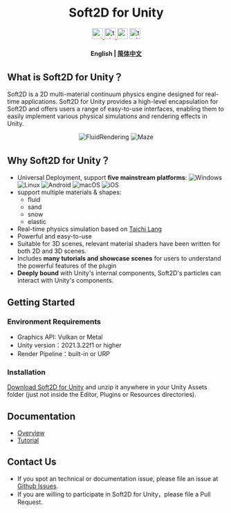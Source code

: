 <div align="center">
  <!-- <img height="150" src="https://github.com/taichi-dev/soft2d/blob/main/docs/images/logo_large.png"  /> -->
</div>

<h1 align="center">Soft2D for Unity</h1>

<div align="center">
  <a href="https://assetstore.unity.com/">
    <img src="http://img.shields.io/badge/-Unity%20Asset%20Store-feefff?style=for-the-badge&logo=unity&logoColor=000" height="25px" alt="unity logo" />
  </a>
  <a href="https://www.taichi-lang.org/">
    <img src="http://img.shields.io/badge/-Official%20Website-feefff?style=for-the-badge&logo=taichigraphics&logoColor=000" height="25px" alt="taichi logo" />
  </a>
  <img src="https://img.shields.io/static/v1?message=Youtube&logo=youtube&label=&color=FF0000&logoColor=white&labelColor=&style=for-the-badge" height="25" alt="youtube logo"  />
  <img src="https://img.shields.io/static/v1?message=Twitter&logo=twitter&label=&color=1DA1F2&logoColor=white&labelColor=&style=for-the-badge" height="25" alt="twitter logo"  />
</div>

<h4 align="center">
    <p>
        <b>English</b> |
        <a href="https://github.com/taichi-dev/soft2d-for-unity/blob/main/README_CN.md">简体中文</a> 
    </p>
</h4>

## What is Soft2D for Unity？
Soft2D is a 2D multi-material continuum physics engine designed for real-time applications. Soft2D for Unity provides a high-level encapsulation for Soft2D and offers users a range of easy-to-use interfaces, enabling them to easily implement various physical simulations and rendering effects in Unity.

<div align="center">
<img src="Presentation/FluidRendering.gif" alt="FluidRendering"> <img src="Presentation/Maze.gif" alt="Maze">
</div>

## Why Soft2D for Unity？

- Universal Deployment, support **five mainstream platforms**:
  ![Windows](http://img.shields.io/badge/-Windows-0078D6?style=flat-square&logo=windows&logoColor=fff)
  ![Linux](http://img.shields.io/badge/-Linux-FCC624?style=flat-square&logo=linux&logoColor=000)
  ![Android](http://img.shields.io/badge/-Android-3DDC84?style=flat-square&logo=android&logoColor=fff)
  ![macOS](http://img.shields.io/badge/-macOS-15171a?style=flat-square&logo=macos&logoColor=fff)
  ![iOS](http://img.shields.io/badge/-iOS-1f1f1f?style=flat-square&logo=ios&logoColor=fff)
- support multiple materials & shapes: 
  - fluid
  - sand
  - snow
  - elastic
- Real-time physics simulation based on [Taichi Lang](https://github.com/taichi-dev/taichi)
- Powerful and easy-to-use
- Suitable for 3D scenes, relevant material shaders have been written for both 2D and 3D scenes.
- Includes **many tutorials and showcase scenes** for users to understand the powerful features of the plugin
- **Deeply bound** with Unity's internal components, Soft2D's particles can interact with Unity's components.

## Getting Started

### Environment Requirements

- Graphics API: Vulkan or Metal
- Unity version：2021.3.22f1 or higher
- Render Pipeline：built-in or URP 

### Installation

[Download Soft2D for Unity](https://github.com/taichi-dev/soft2d-for-unity/releases/download/v0.1.0/Soft2D.v0.1.0.7z) and unzip it anywhere in your Unity Assets folder (just not inside the Editor, Plugins or Resources directories).

## Documentation

- [Overview](https://github.com/taichi-dev/soft2d-for-unity/blob/main/Docs/Simplified_Chinese/Overview.md)
- [Tutorial](https://github.com/taichi-dev/soft2d-for-unity/blob/main/Docs/Simplified_Chinese/Tutorials/Tutorial.md)


## Contact Us

- If you spot an technical or documentation issue, please file an issue at [Github Issues](https://github.com/taichi-dev/soft2d-for-unity/issues).
- If you are willing to participate in Soft2D for Unity，please file a Pull Request.
